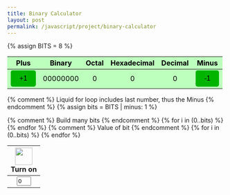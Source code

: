 ```yaml
---
title: Binary Calculator
layout: post
permalink: /javascript/project/binary-calculator
---
```




{% assign BITS = 8 %}

<style>
    td {
        text-align: center;
        vertical-align: middle;
    }

    .my-button {
    background-color: #00b400; /* Button background color */
    color: black;              /* Text color */
    border: none;              /* Remove default border */
    padding: 10px 20px;        /* Padding inside the button */
    border-radius: 5px;        /* Rounded corners */
    font-size: 16px;           /* Font size */
    cursor: pointer;           /* Change cursor on hover */
    transition: background-color 0.3s, transform 0.2s; /* Smooth transitions */
    }

    .my-button:hover {
    background-color: #018c10; /* Change background color on hover */
    transform: scale(1.05);    /* Slightly enlarge button on hover */
    }

    .my-button:active {
    background-color: #006400; /* Change background color when button is pressed */
    transform: scale(0.95);    /* Slightly shrink button when pressed */
    }

    .my-table {
        background-color: #bdffbd;
        color: black
    }
</style>

<table>
    <thead>
        <tr class="header" id="table">
            <th class="my-table">Plus</th>
            <th class="my-table">Binary</th>
            <th class="my-table">Octal</th>
            <th class="my-table">Hexadecimal</th>
            <th class="my-table">Decimal</th>
            <th class="my-table">Minus</th>
        </tr>
    </thead>
    <tbody>
        <tr>
            <td class="my-table"><button class="my-button"><div class="calc-button" id="add1" onclick="add(1)">+1</div></button></td>
            <td class="my-table" id="binary">00000000</td>
            <td class="my-table" id="octal">0</td>
            <td class="my-table" id="hexadecimal">0</td>
            <td class="my-table" id="decimal">0</td>
            <td class="my-table"><button class="my-button"><div class="calc-button" id="sub1" onclick="add(-1)">-1</div></button></td>
        </tr>
    </tbody>
</table>

{% comment %}
Liquid for loop includes last number, thus the Minus
{% endcomment %}
{% assign bits = BITS | minus: 1 %} 

<table>
    <thead>
        <tr>
            {% comment %}
            Build many bits
            {% endcomment %}
            {% for i in (0..bits) %}
            <th><img id="bulb{{ i }}" src="{{site.baseurl}}/images/bulb_off.png" alt="" width="40" height="Auto">
                <div class="button" id="butt{{ i }}" onclick="javascript:toggleBit({{ i }})">Turn on</div>
            </th>
            {% endfor %}
        </tr>
    </thead>
    <tbody>
        <tr>
            {% comment %}
            Value of bit
            {% endcomment %}
            {% for i in (0..bits) %}
            <td><input type='text' id="digit{{ i }}" Value="0" size="1" readonly></td>
            {% endfor %}
        </tr>
    </tbody>
</table>

<script>
    const BITS = {{ BITS }};
    const MAX = 2 ** BITS - 1;
    const MSG_ON = "Turn on";
    const IMAGE_ON = "{{site.baseurl}}/images/bulb_on.gif";
    const MSG_OFF = "Turn off";
    const IMAGE_OFF = "{{site.baseurl}}/images/bulb_off.png"

    // return string with current value of each bit
    function getBits() {
        let bits = "";
        for(let i = 0; i < BITS; i++) {
            bits = bits + document.getElementById('digit' + i).value;
        }
        return bits;
    }
    // setter for Document Object Model (DOM) values
    function setConversions(binary) {
        document.getElementById('binary').innerHTML = binary;
        // Octal conversion
        document.getElementById('octal').innerHTML = parseInt(binary, 2).toString(8);
        // Hexadecimal conversion
        document.getElementById('hexadecimal').innerHTML = parseInt(binary, 2).toString(16);
        // Decimal conversion
        document.getElementById('decimal').innerHTML = parseInt(binary, 2).toString();
    }
    // convert decimal to base 2 using modulo with divide method
    function decimal_2_base(decimal, base) {
        let conversion = "";
        // loop to convert to base
        do {
            let digit = decimal % base;           // obtain right most digit
            conversion = "" + digit + conversion; // what does this do? inserts digit to front of string
            decimal = ~~(decimal / base);         // what does this do? divides by base what is ~~? force whole number
        } while (decimal > 0);                    // why while at the end? 0 pads front of binary number
            // loop to pad with zeros
            if (base === 2) {                     // only pad for binary conversions
                for (let i = 0; conversion.length < BITS; i++) {
                    conversion = "0" + conversion;
            }
        }
        return conversion;
    }
    // toggle selected bit and recalculate
    function toggleBit(i) {
        //alert("Digit action: " + i );
        const dig = document.getElementById('digit' + i);
        const image = document.getElementById('bulb' + i);
        const butt = document.getElementById('butt' + i);
        // Change digit and visual
        if (image.src.match(IMAGE_ON)) {
            dig.value = 0;
            image.src = IMAGE_OFF;
            butt.innerHTML = MSG_ON;
        } else {
            dig.value = 1;
            image.src = IMAGE_ON;
            butt.innerHTML = MSG_OFF;
        }
        // Binary numbers
        const binary = getBits();
        setConversions(binary);
    }
    // add is positive integer, subtract is negative integer
    function add(n) {
        let binary = getBits();
        // convert to decimal and do math
        let decimal = parseInt(binary, 2);
        if (n > 0) {  // PLUS
            decimal = MAX === decimal ? 0 : decimal += n; // OVERFLOW or PLUS
        } else  {     // MINUS
            decimal = 0 === decimal ? MAX : decimal += n; // OVERFLOW or MINUS
        }
        // convert the result back to binary
        binary = decimal_2_base(decimal, 2);
        // update conversions
        setConversions(binary);
        // update bits
        for (let i = 0; i < binary.length; i++) {
            let digit = binary.substr(i, 1);
            document.getElementById('digit' + i).value = digit;
            if (digit === "1") {
                document.getElementById('bulb' + i).src = IMAGE_ON;
                document.getElementById('butt' + i).innerHTML = MSG_OFF;
            } else {
                document.getElementById('bulb' + i).src = IMAGE_OFF;
                document.getElementById('butt' + i).innerHTML = MSG_ON;
            }
        }
    }
</script>
